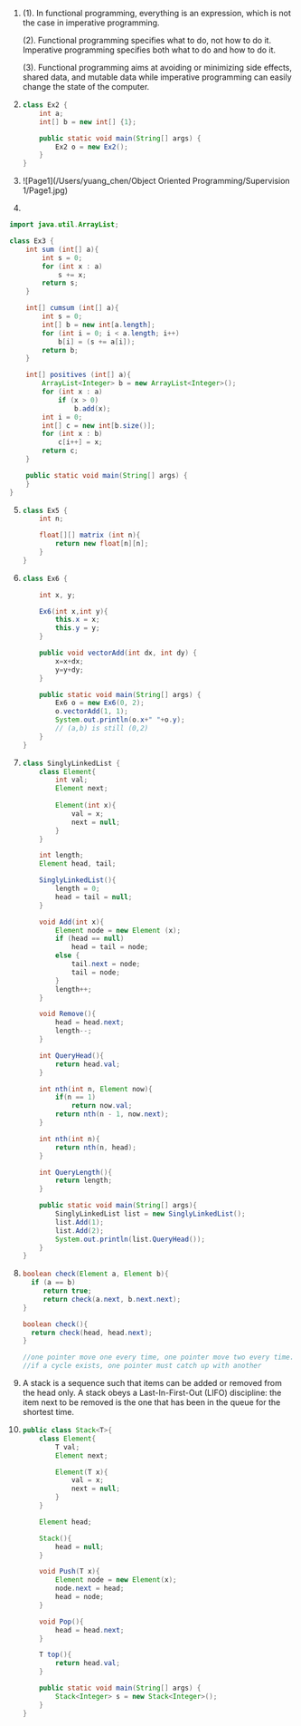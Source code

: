 1. (1). In functional programming, everything is an expression, which is not the case in imperative programming.

   (2). Functional programming specifies what to do, not how to do it. Imperative programming specifies both what to do and how to do it.

   (3). Functional programming aims at avoiding or minimizing side effects, shared data, and mutable data while imperative programming can easily change the state of the computer.

2. ```java
   class Ex2 {
       int a;
       int[] b = new int[] {1};
   
       public static void main(String[] args) {
           Ex2 o = new Ex2();
       }
   }
   ```

3. ![Page1](/Users/yuang_chen/Object Oriented Programming/Supervision 1/Page1.jpg)

   

4. 

   ```java
   import java.util.ArrayList;
   
   class Ex3 {
       int sum (int[] a){
           int s = 0;
           for (int x : a)
               s += x;
           return s; 
       }
   
       int[] cumsum (int[] a){
           int s = 0;
           int[] b = new int[a.length];
           for (int i = 0; i < a.length; i++)
               b[i] = (s += a[i]);
           return b; 
       }
   
       int[] positives (int[] a){
           ArrayList<Integer> b = new ArrayList<Integer>();
           for (int x : a)
               if (x > 0)
                   b.add(x);
           int i = 0;
           int[] c = new int[b.size()];
           for (int x : b)
               c[i++] = x;
           return c;
       }
   
       public static void main(String[] args) {
       }
   }
   ```

5. ```java
   class Ex5 {
       int n;
   
       float[][] matrix (int n){
           return new float[n][n];
       }
   }
   ```

6. ```java
   class Ex6 {
   
       int x, y;
   
       Ex6(int x,int y){
           this.x = x;
           this.y = y;
       }
   
       public void vectorAdd(int dx, int dy) {
           x=x+dx;
           y=y+dy; 
       }
   
       public static void main(String[] args) {
           Ex6 o = new Ex6(0, 2);
           o.vectorAdd(1, 1);
           System.out.println(o.x+" "+o.y);
           // (a,b) is still (0,2)
       }
   }
   
   ```

7. ```java
   class SinglyLinkedList {
       class Element{
           int val;
           Element next;
       
           Element(int x){
               val = x;
               next = null;
           }
       }
   
       int length;
       Element head, tail;
   
       SinglyLinkedList(){
           length = 0;
           head = tail = null;
       }
   
       void Add(int x){
           Element node = new Element (x);
           if (head == null)
               head = tail = node;
           else {
               tail.next = node;
               tail = node;
           }
           length++;
       }
   
       void Remove(){
           head = head.next;
           length--;
       }
   
       int QueryHead(){
           return head.val;
       }
   
       int nth(int n, Element now){
           if(n == 1)
               return now.val;
           return nth(n - 1, now.next);
       }
   
       int nth(int n){
           return nth(n, head);
       }
   
       int QueryLength(){
           return length;
       }
   
       public static void main(String[] args){
           SinglyLinkedList list = new SinglyLinkedList();
           list.Add(1);
           list.Add(2);
           System.out.println(list.QueryHead());
       }
   }
   ```

8. ```java
   boolean check(Element a, Element b){
     if (a == b)
       	return true;
    	return check(a.next, b.next.next);
   }
   
   boolean check(){
     return check(head, head.next);
   }
   
   //one pointer move one every time, one pointer move two every time.
   //if a cycle exists, one pointer must catch up with another
   ```

9. A stack is a sequence such that items can be added or removed from the head only. A stack obeys a Last-In-First-Out (LIFO) discipline: the item next to be removed is the one that has been in the queue for the shortest time.

10. ```java
    public class Stack<T>{
        class Element{
            T val;
            Element next;
    
            Element(T x){
                val = x;
                next = null;
            }
        }
    
        Element head;
    
        Stack(){
            head = null;
        }
    
        void Push(T x){
            Element node = new Element(x);
            node.next = head;
            head = node;
        }
    
        void Pop(){
            head = head.next;
        }
    
        T top(){
            return head.val;
        }
    
        public static void main(String[] args) {
            Stack<Integer> s = new Stack<Integer>();
        }
    }
    ```

    

